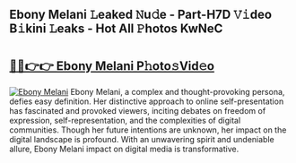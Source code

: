 ## Ebony Melani 𝙻eaked 𝙽u𝚍e - Part-H7D 𝚅𝚒deo B𝚒kini 𝙻eaks - Hot All 𝙿hotos KwNeC

# <h2><a href="http://ld3wf7q.urlbe.top/?page=Ebony+Melani">🔗🔗👉👉 Ebony Melani P𝚑oto𝚜Vid𝚎o</a></h2>

[![Ebony Melani](https://i.imgur.com/eBuTRDB.gif)](http://ld3wf7q.urlbe.top/?page=Ebony+Melani)
Ebony Melani, a complex and thought-provoking persona, defies easy definition. Her distinctive approach to online self-presentation has fascinated and provoked viewers, inciting debates on freedom of expression, self-representation, and the complexities of digital communities. Though her future intentions are unknown, her impact on the digital landscape is profound. With an unwavering spirit and undeniable allure, Ebony Melani impact on digital media is transformative.
